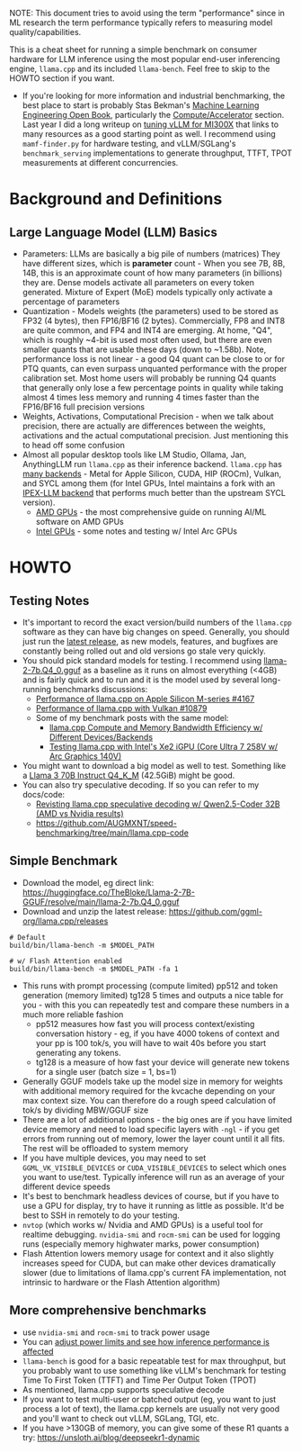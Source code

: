 NOTE: This document tries to avoid using the term "performance" since in ML research the term performance typically refers to measuring model quality/capabilities.

This is a cheat sheet for running a simple benchmark on consumer hardware for LLM inference using the most popular end-user inferencing engine, `llama.cpp` and its included `llama-bench`. Feel free to skip to the HOWTO section if you want.
- If you're looking for more information and industrial benchmarking, the best place to start is probably Stas Bekman's [Machine Learning Engineering Open Book](https://github.com/stas00/ml-engineering/), particularly the [Compute/Accelerator](https://github.com/stas00/ml-engineering/tree/master/compute/accelerator) section. Last year I did a long writeup on [tuning vLLM for MI300X](https://shisa.ai/posts/tuning-vllm-mi300x/) that links to many resources as a good starting point as well. I recommend using `mamf-finder.py` for hardware testing, and vLLM/SGLang's `benchmark_serving` implementations to generate throughput, TTFT, TPOT measurements at different concurrencies.

# Background and Definitions

## Large Language Model (LLM) Basics
- Parameters: LLMs are basically a big pile of numbers (matrices) They have different sizes, which is **parameter** count - When you see 7B, 8B, 14B, this is an approximate count of how many parameters (in billions) they are. Dense models activate all parameters on every token generated. Mixture of Expert (MoE) models typically only activate a percentage of parameters
- Quantization - Models weights (the parameters) used to be stored as FP32 (4 bytes), then FP16/BF16 (2 bytes). Commercially, FP8 and INT8 are quite common, and FP4 and INT4 are emerging. At home, "Q4", which is roughly ~4-bit is used most often used, but there are even smaller quants that are usable these days (down to ~1.58b). Note, performance loss is not linear - a good Q4 quant can be close to or for PTQ quants, can even surpass unquanted performance with the proper calibration set. Most home users will probably be running Q4 quants that generally only lose a few percentage points in quality while taking almost 4 times less memory and running 4 times faster than the FP16/BF16 full precision versions
- Weights, Activations, Computational Precision - when we talk about precision, there are actually are differences between the weights, activations and the actual computational precision. Just mentioning this to head off some confusion
- Almost all popular desktop tools like LM Studio, Ollama, Jan, AnythingLLM run `llama.cpp` as their inference backend. `llama.cpp` has [many backends](https://github.com/ggml-org/llama.cpp?tab=readme-ov-file#supported-backends) - Metal for Apple Silicon, CUDA, HIP (ROCm), Vulkan, and SYCL among them (for Intel GPUs, Intel maintains a fork with an [IPEX-LLM backend](https://github.com/intel/ipex-llm/blob/main/docs/mddocs/Quickstart/llama_cpp_quickstart.md) that performs much better than the upstream SYCL version).
	- [AMD GPUs](https://llm-tracker.info/howto/AMD-GPUs) - the most comprehensive guide on running AI/ML software on AMD GPUs
	- [Intel GPUs](https://llm-tracker.info/howto/Intel-GPUs) - some notes and testing w/ Intel Arc GPUs

# HOWTO
## Testing Notes
- It's important to record the exact version/build numbers of the `llama.cpp` software as they can have big changes on speed. Generally, you should just run the [latest release](https://github.com/ggml-org/llama.cpp/releases), as new models, features, and bugfixes are constantly being rolled out and old versions go stale very quickly.
- You should pick standard models for testing. I recommend using [llama-2-7b.Q4_0.gguf](https://huggingface.co/TheBloke/Llama-2-7B-GGUF#provided-files) as a baseline as it runs on almost everything (<4GB) and is fairly quick and to run and it is the model used by several long-running benchmarks discussions:
	- [Performance of llama.cpp on Apple Silicon M-series #4167](https://github.com/ggml-org/llama.cpp/discussions/4167)
	- [Performance of llama.cpp with Vulkan #10879](https://github.com/ggml-org/llama.cpp/discussions/10879)
	- Some of my benchmark posts with the same model:
		- [llama.cpp Compute and Memory Bandwidth Efficiency w/ Different Devices/Backends](https://www.reddit.com/r/LocalLLaMA/comments/1ghvwsj/llamacpp_compute_and_memory_bandwidth_efficiency/)
		- [Testing llama.cpp with Intel's Xe2 iGPU (Core Ultra 7 258V w/ Arc Graphics 140V) ](https://www.reddit.com/r/LocalLLaMA/comments/1gheslj/testing_llamacpp_with_intels_xe2_igpu_core_ultra/)
- You might want to download a big model as well to test. Something like a [Llama 3 70B Instruct Q4_K_M](https://huggingface.co/bartowski/Meta-Llama-3-70B-Instruct-GGUF#download-a-file-not-the-whole-branch-from-below) (42.5GiB) might be good.
- You can also try speculative decoding. If so you can refer to my docs/code:
	- [Revisting llama.cpp speculative decoding w/ Qwen2.5-Coder 32B (AMD vs Nvidia results)](https://www.reddit.com/r/LocalLLaMA/comments/1hqlug2/revisting_llamacpp_speculative_decoding_w/)
	- https://github.com/AUGMXNT/speed-benchmarking/tree/main/llama.cpp-code

## Simple Benchmark
* Download the model, eg direct link: https://huggingface.co/TheBloke/Llama-2-7B-GGUF/resolve/main/llama-2-7b.Q4_0.gguf
* Download and unzip the latest release: https://github.com/ggml-org/llama.cpp/releases
```
# Default
build/bin/llama-bench -m $MODEL_PATH

# w/ Flash Attention enabled
build/bin/llama-bench -m $MODEL_PATH -fa 1
```
- This runs with prompt processing (compute limited) pp512 and token generation (memory limited) tg128 5 times and outputs a nice table for you - with this you can repeatedly test and compare these numbers in a much more reliable fashion
	- pp512 measures how fast you will process context/existing conversation history - eg, if you have 4000 tokens of context and your pp is 100 tok/s, you will have to wait 40s before you start generating any tokens.
	- tg128 is a measure of how fast your device will generate new tokens for a single user (batch size = 1, bs=1)
- Generally GGUF models take up the model size in memory for weights with additional memory required for the kvcache depending on your max context size. You can therefore do a rough speed calculation of tok/s by dividing MBW/GGUF size
- There are a lot of additional options - the big ones are if you have limited device memory and need to load specific layers with `-ngl` - if you get errors from running out of memory, lower the layer count until it all fits. The rest will be offloaded to system memory
- If you have multiple devices, you may need to set `GGML_VK_VISIBLE_DEVICES` or `CUDA_VISIBLE_DEVICES` to select which ones you want to use/test. Typically inference will run as an average of your different device speeds
- It's best to benchmark headless devices of course, but if you have to use a GPU for display, try to have it running as little as possible. It'd be best to SSH in remotely to do your testing.
- `nvtop` (which works w/ Nvidia and AMD GPUs) is a useful tool for realtime debugging. `nvidia-smi` and `rocm-smi` can be used for logging runs (especially memory highwater marks, power consumption)
- Flash Attention lowers memory usage for context and it also slightly increases speed for CUDA, but can make other devices dramatically slower (due to limitations of llama.cpp's current FA implementation, not intrinsic to hardware or the Flash Attention algorithm)

## More comprehensive benchmarks
- use `nvidia-smi` and `rocm-smi` to track power usage
- You can [adjust power limits and see how inference performance is affected](https://www.reddit.com/r/LocalLLaMA/comments/1hg6qrd/relative_performance_in_llamacpp_when_adjusting/)
- `llama-bench` is good for a basic repeatable test for max throughput, but you probably want to use something like vLLM's benchmark for testing Time To First Token (TTFT) and Time Per Output Token (TPOT)
- As mentioned, llama.cpp supports speculative decode
- If you want to test multi-user or batched output (eg, you want to just process a lot of text), the llama.cpp kernels are usually not very good and you'll want to check out vLLM, SGLang, TGI, etc.
- If you have >130GB of memory, you can give some of these R1 quants a try: https://unsloth.ai/blog/deepseekr1-dynamic